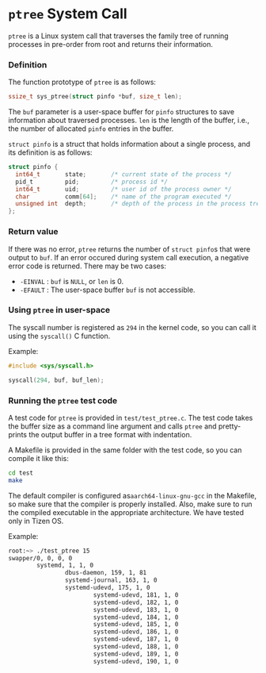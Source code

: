 # `ptree` System Call

`ptree` is a Linux system call that traverses the family tree of running processes in pre-order from root and returns their information.

### Definition

The function prototype of `ptree` is as follows:

```c
ssize_t sys_ptree(struct pinfo *buf, size_t len);
```

The `buf` parameter is a user-space buffer for `pinfo` structures to save information about traversed processes. `len` is the length of the buffer, i.e., the number of allocated `pinfo` entries in the buffer.

`struct pinfo` is a struct that holds information about a single process, and its definition is as follows:

```c
struct pinfo {
  int64_t       state;       /* current state of the process */
  pid_t         pid;         /* process id */
  int64_t       uid;         /* user id of the process owner */
  char          comm[64];    /* name of the program executed */
  unsigned int  depth;       /* depth of the process in the process tree */
};
```

### Return value

If there was no error, `ptree` returns the number of `struct pinfo`s that were output to `buf`. If an error occured during system call execution, a negative error code is returned. There may be two cases:

- `-EINVAL` :  `buf` is `NULL`, or `len` is 0.
- `-EFAULT` : The user-space buffer `buf` is not accessible.

### Using `ptree` in user-space

The syscall number is registered as `294` in the kernel code, so you can call it using the `syscall()` C function.

Example:

```c
#include <sys/syscall.h>

syscall(294, buf, buf_len);
```

### Running the `ptree` test code

A test code for `ptree` is provided in `test/test_ptree.c`. The test code takes the buffer size as a command line argument and calls `ptree`  and pretty-prints the output buffer in a tree format with indentation.

A Makefile is provided in the same folder with the test code, so you can compile it like this:
```bash
cd test
make
```

The default compiler is configured as`aarch64-linux-gnu-gcc` in the Makefile, so make sure that the compiler is properly installed. Also, make sure to run the compiled executable in the appropriate architecture. We have tested only in Tizen OS.

Example:

```bash
root:~> ./test_ptree 15
swapper/0, 0, 0, 0
        systemd, 1, 1, 0
                dbus-daemon, 159, 1, 81
                systemd-journal, 163, 1, 0
                systemd-udevd, 175, 1, 0
                        systemd-udevd, 181, 1, 0
                        systemd-udevd, 182, 1, 0
                        systemd-udevd, 183, 1, 0
                        systemd-udevd, 184, 1, 0
                        systemd-udevd, 185, 1, 0
                        systemd-udevd, 186, 1, 0
                        systemd-udevd, 187, 1, 0
                        systemd-udevd, 188, 1, 0
                        systemd-udevd, 189, 1, 0
                        systemd-udevd, 190, 1, 0
```
